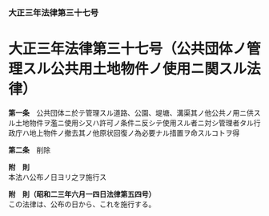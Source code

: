 ### 大正三年法律第三十七号  
# 大正三年法律第三十七号（公共団体ノ管理スル公共用土地物件ノ使用ニ関スル法律）  
  
**第一条**　公共団体ニ於テ管理スル道路、公園、堤塘、溝渠其ノ他公共ノ用ニ供スル土地物件ヲ濫ニ使用シ又ハ許可ノ条件ニ反シテ使用スル者ニ対シ管理者タル行政庁ハ地上物件ノ撤去其ノ他原状回復ノ為必要ナル措置ヲ命スルコトヲ得  
  
**第二条**　削除  
  
**附　則**  
本法ハ公布ノ日ヨリ之ヲ施行ス  
  
**附　則（昭和二三年六月一四日法律第五四号）**  
この法律は、公布の日から、これを施行する。  
  
